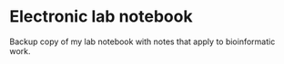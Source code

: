 # Electronic lab notebook

Backup copy of my lab notebook with notes that apply to bioinformatic work.
